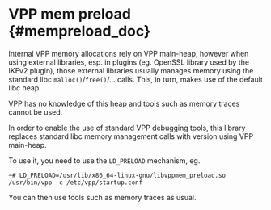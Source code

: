 # VPP mem preload {#mempreload_doc}

Internal VPP memory allocations rely on VPP main-heap, however when using
external libraries, esp. in plugins (eg. OpenSSL library used by the IKEv2
plugin), those external libraries usually manages memory using the standard
libc `malloc()`/`free()`/... calls. This, in turn, makes use of the default
libc heap.

VPP has no knowledge of this heap and tools such as memory traces cannot be
used.

In order to enable the use of standard VPP debugging tools, this library
replaces standard libc memory management calls with version using VPP
main-heap.

To use it, you need to use the `LD_PRELOAD` mechanism, eg.
```
~# LD_PRELOAD=/usr/lib/x86_64-linux-gnu/libvppmem_preload.so /usr/bin/vpp -c /etc/vpp/startup.conf
```

You can then use tools such as memory traces as usual.
